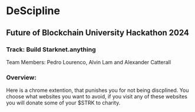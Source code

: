 # DeScipline
## Future of Blockchain University Hackathon 2024
### Track: Build Starknet.anything
Team Members: Pedro Lourenco, Alvin Lam and Alexander Catterall

### Overview:
Here is a chrome extention, that punishes you for not being discplined. You choose what websites you want to avoid, if you visit any of these websites you will donate some of your $STRK to charity.
